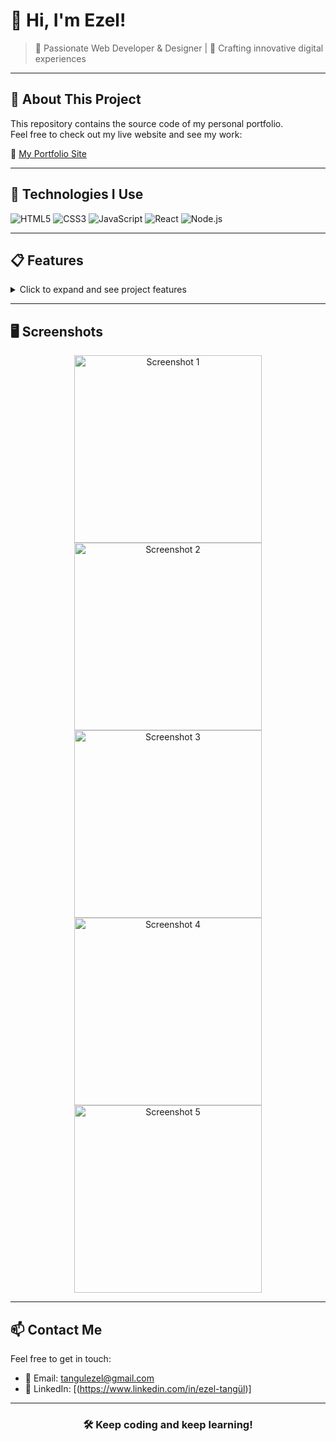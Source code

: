 # 👋 Hi, I'm Ezel!

> 🎨 Passionate Web Developer & Designer | 🚀 Crafting innovative digital experiences

---

## 📂 About This Project

This repository contains the source code of my personal portfolio.  
Feel free to check out my live website and see my work:

🔗 [My Portfolio Site](https://warm-flan-19d563.netlify.app/)

---

## 🚀 Technologies I Use

![HTML5](https://img.shields.io/badge/HTML5-E34F26?style=for-the-badge&logo=html5&logoColor=white)
![CSS3](https://img.shields.io/badge/CSS3-1572B6?style=for-the-badge&logo=css3&logoColor=white)
![JavaScript](https://img.shields.io/badge/JavaScript-F7DF1E?style=for-the-badge&logo=javascript&logoColor=black)
![React](https://img.shields.io/badge/React-61DAFB?style=for-the-badge&logo=react&logoColor=black)
![Node.js](https://img.shields.io/badge/Node.js-339933?style=for-the-badge&logo=node.js&logoColor=white)


---

## 📋 Features

<details>
  <summary>Click to expand and see project features</summary>

- 🚀 Responsive and fast performance  
- 🎨 Modern design with user-friendly interface  
- 🔗 Smooth navigation and seamless experience  
- ⚙️ Integrated animations and effects  
- 📱 Mobile-friendly and cross-device support

</details>

---

## 🖥️ Screenshots

<div align="center">
  <img src="i.imgur.com/XnMoa2F.jpg" alt="Screenshot 1" width="300" />
  <img src="i.imgur.com/bw2nJI9.jpg" alt="Screenshot 2" width="300" />
  <img src="i.imgur.com/m902LF3.jpg" alt="Screenshot 3" width="300" />
  <img src="i.imgur.com/UoSPAGe.jpg" alt="Screenshot 4" width="300" />
  <img src="i.imgur.com/kMU2Qyt.jpg" alt="Screenshot 5" width="300" />
</div>


---

## 📫 Contact Me

Feel free to get in touch:

- 📧 Email: [tangulezel@gmail.com]()  
- 🔗 LinkedIn: [(https://www.linkedin.com/in/ezel-tangül)]
---

<div align="center">

### 🛠️ Keep coding and keep learning!  

</div>
